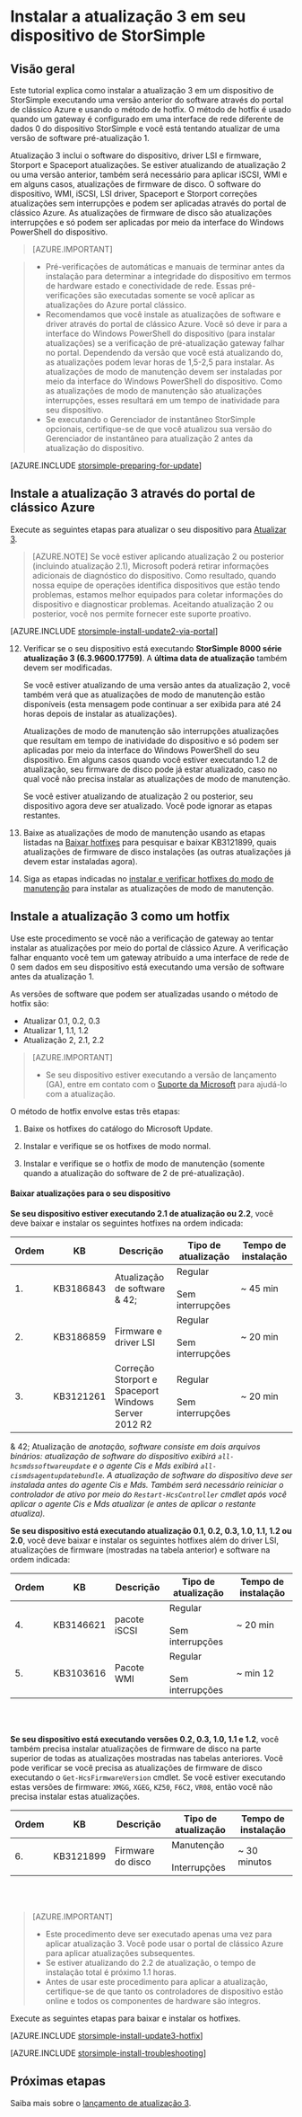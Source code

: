 <properties
   pageTitle="Instalar a atualização 3 em seu dispositivo de StorSimple | Microsoft Azure"
   description="Explica como instalar o StorSimple 8000 série atualização 3 em seu dispositivo de série 8000 StorSimple."
   services="storsimple"
   documentationCenter="NA"
   authors="alkohli"
   manager="carmonm"
   editor="" />
<tags
   ms.service="storsimple"
   ms.devlang="NA"
   ms.topic="article"
   ms.tgt_pltfrm="NA"
   ms.workload="TBD"
   ms.date="10/05/2016"
   ms.author="alkohli" />

# <a name="install-update-3-on-your-storsimple-device"></a>Instalar a atualização 3 em seu dispositivo de StorSimple

## <a name="overview"></a>Visão geral

Este tutorial explica como instalar a atualização 3 em um dispositivo de StorSimple executando uma versão anterior do software através do portal de clássico Azure e usando o método de hotfix. O método de hotfix é usado quando um gateway é configurado em uma interface de rede diferente de dados 0 do dispositivo StorSimple e você está tentando atualizar de uma versão de software pré-atualização 1.

Atualização 3 inclui o software do dispositivo, driver LSI e firmware, Storport e Spaceport atualizações. Se estiver atualizando de atualização 2 ou uma versão anterior, também será necessário para aplicar iSCSI, WMI e em alguns casos, atualizações de firmware de disco. O software do dispositivo, WMI, iSCSI, LSI driver, Spaceport e Storport correções atualizações sem interrupções e podem ser aplicadas através do portal de clássico Azure. As atualizações de firmware de disco são atualizações interrupções e só podem ser aplicadas por meio da interface do Windows PowerShell do dispositivo. 

> [AZURE.IMPORTANT]

> - Pré-verificações de automáticas e manuais de terminar antes da instalação para determinar a integridade do dispositivo em termos de hardware estado e conectividade de rede. Essas pré-verificações são executadas somente se você aplicar as atualizações do Azure portal clássico.
> - Recomendamos que você instale as atualizações de software e driver através do portal de clássico Azure. Você só deve ir para a interface do Windows PowerShell do dispositivo (para instalar atualizações) se a verificação de pré-atualização gateway falhar no portal. Dependendo da versão que você está atualizando do, as atualizações podem levar horas de 1,5-2,5 para instalar. As atualizações de modo de manutenção devem ser instaladas por meio da interface do Windows PowerShell do dispositivo. Como as atualizações de modo de manutenção são atualizações interrupções, esses resultará em um tempo de inatividade para seu dispositivo.
> - Se executando o Gerenciador de instantâneo StorSimple opcionais, certifique-se de que você atualizou sua versão do Gerenciador de instantâneo para atualização 2 antes da atualização do dispositivo.

[AZURE.INCLUDE [storsimple-preparing-for-update](../../includes/storsimple-preparing-for-updates.md)]

## <a name="install-update-3-via-the-azure-classic-portal"></a>Instale a atualização 3 através do portal de clássico Azure

Execute as seguintes etapas para atualizar o seu dispositivo para [Atualizar 3](storsimple-update3-release-notes.md).


> [AZURE.NOTE]
Se você estiver aplicando atualização 2 ou posterior (incluindo atualização 2.1), Microsoft poderá retirar informações adicionais de diagnóstico do dispositivo. Como resultado, quando nossa equipe de operações identifica dispositivos que estão tendo problemas, estamos melhor equipados para coletar informações do dispositivo e diagnosticar problemas. Aceitando atualização 2 ou posterior, você nos permite fornecer este suporte proativo.

[AZURE.INCLUDE [storsimple-install-update2-via-portal](../../includes/storsimple-install-update2-via-portal.md)]

12. Verificar se o seu dispositivo está executando **StorSimple 8000 série atualização 3 (6.3.9600.17759)**. A **última data de atualização** também devem ser modificadas. 

    Se você estiver atualizando de uma versão antes da atualização 2, você também verá que as atualizações de modo de manutenção estão disponíveis (esta mensagem pode continuar a ser exibida para até 24 horas depois de instalar as atualizações).

    Atualizações de modo de manutenção são interrupções atualizações que resultam em tempo de inatividade do dispositivo e só podem ser aplicadas por meio da interface do Windows PowerShell do seu dispositivo. Em alguns casos quando você estiver executando 1.2 de atualização, seu firmware de disco pode já estar atualizado, caso no qual você não precisa instalar as atualizações de modo de manutenção.

    Se você estiver atualizando de atualização 2 ou posterior, seu dispositivo agora deve ser atualizado. Você pode ignorar as etapas restantes.

13. Baixe as atualizações de modo de manutenção usando as etapas listadas na [Baixar hotfixes](#to-download-hotfixes) para pesquisar e baixar KB3121899, quais atualizações de firmware de disco instalações (as outras atualizações já devem estar instaladas agora).

13. Siga as etapas indicadas no [instalar e verificar hotfixes do modo de manutenção](#to-install-and-verify-maintenance-mode-hotfixes) para instalar as atualizações de modo de manutenção. 

  

## <a name="install-update-3-as-a-hotfix"></a>Instale a atualização 3 como um hotfix

Use este procedimento se você não a verificação de gateway ao tentar instalar as atualizações por meio do portal de clássico Azure. A verificação falhar enquanto você tem um gateway atribuído a uma interface de rede de 0 sem dados em seu dispositivo está executando uma versão de software antes da atualização 1.

As versões de software que podem ser atualizadas usando o método de hotfix são:

- Atualizar 0.1, 0.2, 0.3
- Atualizar 1, 1.1, 1.2
- Atualização 2, 2.1, 2.2 

> [AZURE.IMPORTANT]
>
> - Se seu dispositivo estiver executando a versão de lançamento (GA), entre em contato com o [Suporte da Microsoft](storsimple-contact-microsoft-support.md) para ajudá-lo com a atualização.

O método de hotfix envolve estas três etapas:

1.  Baixe os hotfixes do catálogo do Microsoft Update.

2.  Instalar e verifique se os hotfixes de modo normal.

3.  Instalar e verifique se o hotfix de modo de manutenção (somente quando a atualização do software de 2 de pré-atualização).


#### <a name="download-updates-for-your-device"></a>Baixar atualizações para o seu dispositivo

**Se seu dispositivo estiver executando 2.1 de atualização ou 2.2**, você deve baixar e instalar os seguintes hotfixes na ordem indicada:

| Ordem  | KB        | Descrição                    | Tipo de atualização  | Tempo de instalação |
|--------|-----------|-------------------------|------------- |-------------|
| 1.      | KB3186843 | Atualização de software & 42;  |  Regular <br></br>Sem interrupções     | ~ 45 min |
| 2.      | KB3186859 | Firmware e driver LSI             |  Regular <br></br>Sem interrupções      | ~ 20 min |
| 3.      | KB3121261 | Correção Storport e Spaceport </br> Windows Server 2012 R2 |  Regular <br></br>Sem interrupções      | ~ 20 min |

& 42;  Atualização de *anotação, software consiste em dois arquivos binários: atualização de software do dispositivo exibirá `all-hcsmdssoftwareupdate` e o agente Cis e Mds exibirá `all-cismdsagentupdatebundle`. A atualização de software do dispositivo deve ser instalada antes do agente Cis e Mds. Também será necessário reiniciar o controlador de ativo por meio do `Restart-HcsController` cmdlet após você aplicar o agente Cis e Mds atualizar (e antes de aplicar o restante atualiza).* 


**Se seu dispositivo está executando atualização 0.1, 0.2, 0.3, 1.0, 1.1, 1.2 ou 2.0**, você deve baixar e instalar os seguintes hotfixes além do driver LSI, atualizações de firmware (mostradas na tabela anterior) e software na ordem indicada:

| Ordem  | KB        | Descrição                    | Tipo de atualização  | Tempo de instalação |
|--------|-----------|-------------------------|------------- |-------------|
| 4.      | KB3146621 | pacote iSCSI | Regular <br></br>Sem interrupções  | ~ 20 min |
| 5.      | KB3103616 | Pacote WMI |  Regular <br></br>Sem interrupções      | ~ min 12 |


<br></br>

**Se seu dispositivo está executando versões 0.2, 0.3, 1.0, 1.1 e 1.2**, você também precisa instalar atualizações de firmware de disco na parte superior de todas as atualizações mostradas nas tabelas anteriores. Você pode verificar se você precisa as atualizações de firmware de disco executando o `Get-HcsFirmwareVersion` cmdlet. Se você estiver executando estas versões de firmware: `XMGG`, `XGEG`, `KZ50`, `F6C2`, `VR08`, então você não precisa instalar estas atualizações.


| Ordem  | KB        | Descrição                    | Tipo de atualização  | Tempo de instalação |
|--------|-----------|-------------------------|------------- |-------------|
| 6.      | KB3121899 | Firmware do disco              |  Manutenção <br></br>Interrupções      | ~ 30 minutos |
 
<br></br>

> [AZURE.IMPORTANT]
>
> - Este procedimento deve ser executado apenas uma vez para aplicar atualização 3. Você pode usar o portal de clássico Azure para aplicar atualizações subsequentes.
> - Se estiver atualizando do 2.2 de atualização, o tempo de instalação total é próximo 1.1 horas.
> - Antes de usar este procedimento para aplicar a atualização, certifique-se de que tanto os controladores de dispositivo estão online e todos os componentes de hardware são íntegros.

Execute as seguintes etapas para baixar e instalar os hotfixes.

[AZURE.INCLUDE [storsimple-install-update3-hotfix](../../includes/storsimple-install-update3-hotfix.md)]

[AZURE.INCLUDE [storsimple-install-troubleshooting](../../includes/storsimple-install-troubleshooting.md)]

## <a name="next-steps"></a>Próximas etapas

Saiba mais sobre o [lançamento de atualização 3](storsimple-update3-release-notes.md).
